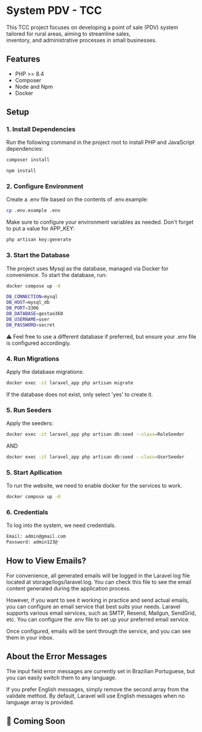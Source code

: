 # System PDV - TCC
This TCC project focuses on developing a point of sale (PDV) system tailored for rural areas, aiming to streamline sales, </br>
inventory, and administrative processes in small businesses.

## Features
<ul>
  <li>
    PHP >= 8.4
  </li>
  <li>
    Composer
  </li>
  <li>
    Node and Npm
  </li>
  <li>
    Docker
  </li>
</ul>

## Setup

### 1. Install Dependencies  
Run the following command in the project root to install PHP and JavaScript dependencies:  
```bash
composer install
```

```bash
npm install
```

### 2. Configure Environment
Create a .env file based on the contents of .env.example: 
```bash
cp .env.example .env
```

Make sure to configure your environment variables as needed. Don't forget to put a value for APP_KEY:
```bash
php artisan key:generate
```

### 3. Start the Database
The project uses Mysql as the database, managed via Docker for convenience. To start the database, run:
```bash
docker compose up -d
```

```bash
DB_CONNECTION=mysql
DB_HOST=mysql_db
DB_PORT=3306
DB_DATABASE=gestao360
DB_USERNAME=user
DB_PASSWORD=secret
```

⚠️ Feel free to use a different database if preferred, but ensure your .env file is configured accordingly.

### 4. Run Migrations 
Apply the database migrations:
```bash
docker exec -it laravel_app php artisan migrate
```

If the database does not exist, only select 'yes' to create it.

### 5. Run Seeders
Apply the seeders:
```bash
docker exec -it laravel_app php artisan db:seed --class=RoleSeeder
```
AND
```bash
docker exec -it laravel_app php artisan db:seed --class=UserSeeder
```

### 5. Start Apllication
To run the website, we need to enable docker for the services to work.
```bash
docker compose up -d
```
### 6. Credentials
To log into the system, we need credentials.
```bash
Email: admin@gmail.com
Password: admin123@ 
```

## How to View Emails?
For convenience, all generated emails will be logged in the Laravel log file located at storage/logs/laravel.log. You can check this file to see the email content generated during the application process.

However, if you want to see it working in practice and send actual emails, you can configure an email service that best suits your needs. Laravel supports various email services, such as SMTP, Resend, Mailgun, SendGrid, etc. You can configure the .env file to set up your preferred email service.

Once configured, emails will be sent through the service, and you can see them in your inbox.

## About the Error Messages

The input field error messages are currently set in Brazilian Portuguese, but you can easily switch them to any language.

If you prefer English messages, simply remove the second array from the validate method. By default, Laravel will use English messages when no language array is provided.


## 🚀 Coming Soon

